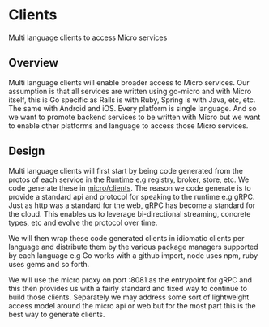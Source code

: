# Clients

Multi language clients to access Micro services

## Overview

Multi language clients will enable broader access to Micro services. Our assumption is that all services are written 
using go-micro and with Micro itself, this is Go specific as Rails is with Ruby, Spring is with Java, etc, etc. The same with Android and iOS. Every platform is single language. And so we want to promote backend services to be written with Micro but we want to enable other platforms and language to access those Micro services.

## Design

Multi language clients will first start by being code generated from the protos of each service in the [Runtime](https://github.com/micro/micro) e.g registry, broker, store, etc. We code generate these in [micro/clients](https://github.com/micro/clients). The reason we code generate is to provide a standard api and protocol for speaking 
to the runtime e.g gRPC. Just as http was a standard for the web, gRPC has become a standard for the cloud. 
This enables us to leverage bi-directional streaming, concrete types, etc and evolve the protocol over time.

We will then wrap these code generated clients in idiomatic clients per language and distribute them by the 
various package managers supported by each language e.g Go works with a github import, node uses npm, 
ruby uses gems and so forth.

We will use the micro proxy on port :8081 as the entrypoint for gRPC and this then provides us with a fairly 
standard and fixed way to continue to build those clients. Separately we may address some sort of lightweight 
access model around the micro api or web but for the most part this is the best way to generate clients.

